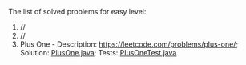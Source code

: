 The list of solved problems for easy level:

1. //
2. //
66. Plus One - Description: https://leetcode.com/problems/plus-one/; Solution: [PlusOne.java](./main/java/com/sinuke/PlusOne.java); Tests: [PlusOneTest.java](./test/java/com/sinuke/PlusOneTest.java)